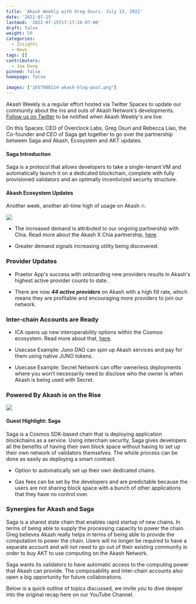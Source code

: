 ```yaml
---
title: 'Akash Weekly with Greg Osuri: July 13, 2022'
date: '2022-07-15'
lastmod: '2022-07-15T17:17:28-07:00'
draft: false
weight: 50
categories:
  - Insights
  - News
tags: []
contributors:
  - Joe Deng
pinned: false
homepage: false

images: ["1657908314-akash-blog-post.png"]
---
```

Akash Weekly is a regular effort hosted via Twitter Spaces to update our community about the ins and outs of Akash Network’s developments. [Follow us on Twitter](https://twitter.com/akashnet_) to be notified when Akash Weekly's are live.

On this Spaces: CEO of Overclock Labs, Greg Osuri and Rebecca Liao, the Co-founder and CEO of Saga get together to go over the partnership between Saga and Akash, Ecosystem and AKT updates.

#### **Saga Introduction**

Saga is a protocol that allows developers to take a single-tenant VM and automatically launch it on a dedicated blockchain, complete with fully provisioned validators and an optimally incentivized security structure.

#### **Akash Ecosystem Updates** 

Another week, another all-time high of usage on Akash 🔥.

![](https://www.datocms-assets.com/45776/1657930634-unnamed-2.png)

*   The increased demand is attributed to our ongoing partnership with Chia. Read more about the Akash X Chia partnership, [here](https://www.prnewswire.com/news-releases/akash-network-adds-support-for-chia-network-301462805.html). 
    
*   Greater demand signals increasing utility being discovered.
    

### Provider Updates

*   Praetor App's success with onboarding new providers results in Akash's highest active provider counts to date. 
    
*   There are now _**44 active providers**_ on Akash with a high fill rate, which means they are profitable and encouraging more providers to join our network.
    

### Inter-chain Accounts are Ready

*   ICA opens up new interoperability options within the Cosmos ecosystem. Read more about that, [here](https://blog.cosmos.network/interchain-accounts-take-cosmos-interoperability-to-the-next-level-39c9a8aad4ad). 
    
*   Usecase Example: Juno DAO can spin up Akash services and pay for them using native JUNO tokens.
    
*   Usecase Example: Secret Network can offer ownerless deployments where you won’t necessarily need to disclose who the owner is when Akash is being used with Secret.
    

### Powered By Akash is on the Rise

![](https://www.datocms-assets.com/45776/1657908793-unnamed-1.png)

#### **Guest Highlight: Saga**

Saga is a Cosmos SDK-based chain that is deploying application blockchains as a service. Using interchain security, Saga gives developers all the benefits of having their own block space without having to set up their own network of validators themselves. The whole process can be done as easily as deploying a smart contract. 

*   Option to automatically set up their own dedicated chains.
    
*   Gas fees can be set by the developers and are predictable because the users are not sharing block space with a bunch of other applications that they have no control over.
    

### **Synergies for Akash and Saga**

Saga is a shared state chain that enables rapid startup of new chains. In terms of being able to supply the processing capacity to power the chain. Greg believes Akash really helps in terms of being able to provide the computation to power the chain. Users will no longer be required to have a separate account and will not need to go out of their existing community in order to buy AKT to use computing on the Akash Network.

Saga wants its validators to have automatic access to the computing power that Akash can provide. The composability and inter-chain accounts also open a big opportunity for future collaborations.

Below is a quick outline of topics discussed, we invite you to dive deeper into the original recap here on our YouTube Channel.